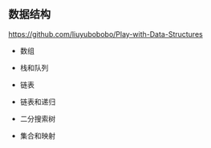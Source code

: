 ## 数据结构

https://github.com/liuyubobobo/Play-with-Data-Structures

- 数组

- 栈和队列

- 链表

- 链表和递归

- 二分搜索树

- 集合和映射